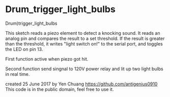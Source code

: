 # Drum_trigger_light_bulbs
Drum)trigger_light_bulbs 

   This sketch reads a piezo element to detect a knocking sound.
   It reads an analog pin and compares the result to a set threshold.
   If the result is greater than the threshold, it writes
   "light switch on!" to the serial port, and toggles the LED on pin 13.

   First function active when piezo got hit.
 
   Second function send singnal to 120V power relay and lit up two light bulbs in real time.     

   created 25 June 2017
   by Yen Chuang <https://github.com/antigenius0910>
   This code is in the public domain, feel free to use it.
